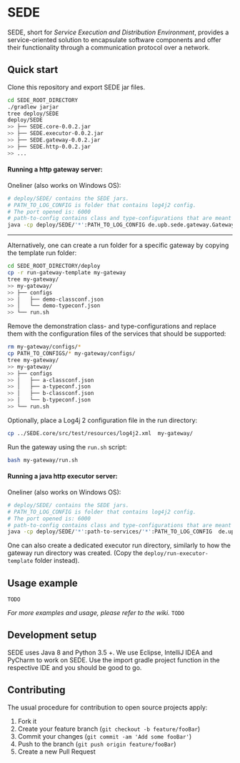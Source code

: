 # SEDE

SEDE, short for _Service Execution and Distribution Environment_, provides a service-oriented solution to encapsulate software components and offer their functionality through a communication protocol over a network.

## Quick start

Clone this repository and export SEDE jar files.
``` sh
cd SEDE_ROOT_DIRECTORY
./gradlew jarjar
tree deploy/SEDE
deploy/SEDE
>> ├── SEDE.core-0.0.2.jar
>> ├── SEDE.executor-0.0.2.jar
>> ├── SEDE.gateway-0.0.2.jar
>> ├── SEDE.http-0.0.2.jar
>> ...
```

#### Running a http gateway server:

Oneliner (also works on Windows OS):
```sh
# deploy/SEDE/ contains the SEDE jars.
# PATH_TO_LOG_CONFIG is folder that contains log4j2 config.
# The port opened is: 6000
# path-to-config contains class and type-configurations that are meant to be supported:
java -cp deploy/SEDE/'*':PATH_TO_LOG_CONFIG de.upb.sede.gateway.GatewayServerStarter 6000 path-to-config/a-classconf.json path-to-config/b-typeconf.json
```

---
Alternatively, one can create a run folder for a specific gateway by copying the template run folder:
```sh
cd SEDE_ROOT_DIRECTORY/deploy
cp -r run-gateway-template my-gateway
tree my-gateway/
>> my-gateway/
>> ├── configs
>> │   ├── demo-classconf.json
>> │   └── demo-typeconf.json
>> └── run.sh
```
Remove the demonstration class- and type-configurations and replace them with the configuration files of the services that should be supported:
``` sh
rm my-gateway/configs/*
cp PATH_TO_CONFIGS/* my-gateway/configs/
tree my-gateway/
>> my-gateway/
>> ├── configs
>> │   ├── a-classconf.json
>> │   ├── a-typeconf.json
>> │   ├── b-classconf.json
>> │   └── b-typeconf.json
>> └── run.sh
```
Optionally, place a Log4j 2 configuration file in the run directory:
``` sh
cp ../SEDE.core/src/test/resources/log4j2.xml  my-gateway/
``` 
Run the gateway using the `run.sh` script:
```sh
bash my-gateway/run.sh
```

#### Running a java http executor server:

Oneliner (also works on Windows OS):
```sh
# deploy/SEDE/ contains the SEDE jars.
# PATH_TO_LOG_CONFIG is folder that contains log4j2 config.
# The port opened is: 6000
# path-to-config contains class and type-configurations that are meant to be supported:
java -cp deploy/SEDE/'*':path-to-services/'*':PATH_TO_LOG_CONFIG  de.upb.sede.exec.ExecutorServerStarter executor-config.json 100.90.80.70 9000
```
One can also create a dedicated executor run directory, similarly to how the gateway run directory was created. (Copy the `deploy/run-executor-template` folder instead).


## Usage example

`TODO`

_For more examples and usage, please refer to the wiki._ `TODO`

## Development setup

SEDE uses Java 8 and Python 3.5 +.
We use Eclipse, IntelliJ IDEA and PyCharm to work on SEDE. Use the import gradle project function in the respective IDE and you should be good to go.

## Contributing

The usual procedure for contribution to open source projects apply:
1. Fork it
2. Create your feature branch (`git checkout -b feature/fooBar`)
3. Commit your changes (`git commit -am 'Add some fooBar'`)
4. Push to the branch (`git push origin feature/fooBar`)
5. Create a new Pull Request

